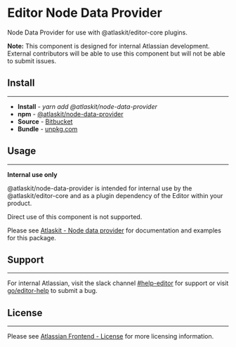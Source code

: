 # Editor Node Data Provider

Node Data Provider for use with @atlaskit/editor-core plugins.

**Note:** This component is designed for internal Atlassian development. External contributors will
be able to use this component but will not be able to submit issues.

## Install

---

- **Install** - _yarn add @atlaskit/node-data-provider_
- **npm** -
  [@atlaskit/node-data-provider](https://www.npmjs.com/package/@atlaskit/node-data-provider)
- **Source** -
  [Bitbucket](https://bitbucket.org/atlassian/atlassian-frontend/src/master/packages/editor/node-data-provider)
- **Bundle** - [unpkg.com](https://unpkg.com/@atlaskit/node-data-provider/dist/)

## Usage

---

**Internal use only**

@atlaskit/node-data-provider is intended for internal use by the @atlaskit/editor-core and as a
plugin dependency of the Editor within your product.

Direct use of this component is not supported.

Please see
[Atlaskit - Node data provider](https://atlaskit.atlassian.com/packages/editor/node-data-provider)
for documentation and examples for this package.

## Support

---

For internal Atlassian, visit the slack channel
[#help-editor](https://atlassian.slack.com/archives/CFG3PSQ9E) for support or visit
[go/editor-help](https://go/editor-help) to submit a bug.

## License

---

Please see
[Atlassian Frontend - License](https://hello.atlassian.net/wiki/spaces/AF/pages/2589099144/Documentation#Platform-License)
for more licensing information.
